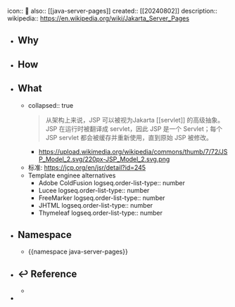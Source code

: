 icon:: 📄
also:: [[java-server-pages]] 
created:: [[20240802]]
description:: 
wikipedia:: https://en.wikipedia.org/wiki/Jakarta_Server_Pages

- ## Why
- ## How
- ## What
  - collapsed:: true
    >从架构上来说，JSP 可以被视为Jakarta [[servlet]] 的高级抽象。 JSP 在运行时被翻译成 servlet，因此 JSP 是一个 Servlet；每个 JSP servlet 都会被缓存并重新使用，直到原始 JSP 被修改。
    - https://upload.wikimedia.org/wikipedia/commons/thumb/7/72/JSP_Model_2.svg/220px-JSP_Model_2.svg.png
  - 标准: https://jcp.org/en/jsr/detail?id=245
  - Template enginee alternatives
    - Adobe ColdFusion
      logseq.order-list-type:: number
    - Lucee
      logseq.order-list-type:: number
    - FreeMarker
      logseq.order-list-type:: number
    - JHTML
      logseq.order-list-type:: number
    - Thymeleaf
      logseq.order-list-type:: number
- ## Namespace
  - {{namespace java-server-pages}}
- ## ↩ Reference
  -
-